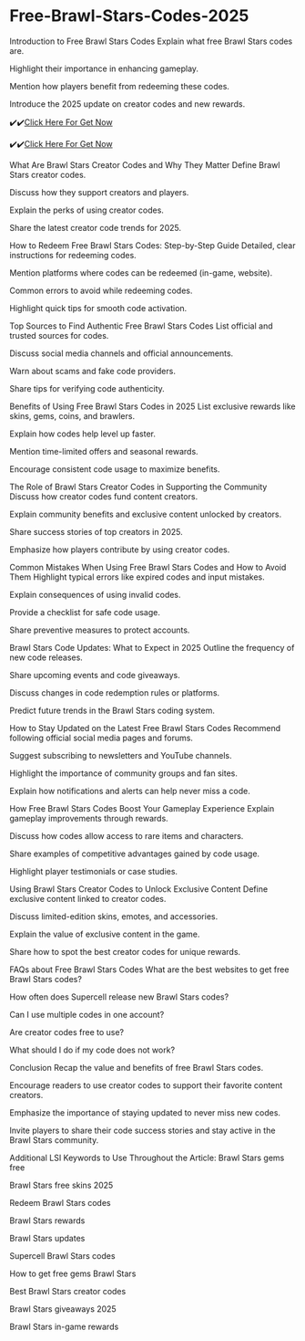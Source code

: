 # Free-Brawl-Stars-Codes-2025

Introduction to Free Brawl Stars Codes
Explain what free Brawl Stars codes are.

Highlight their importance in enhancing gameplay.

Mention how players benefit from redeeming these codes.

Introduce the 2025 update on creator codes and new rewards.

✔️✔️[Click Here For Get Now](https://telegra.ph/Your-link-is-ready-06-04-21)

✔️✔️[Click Here For Get Now](https://telegra.ph/Your-link-is-ready-06-04-21)



What Are Brawl Stars Creator Codes and Why They Matter
Define Brawl Stars creator codes.

Discuss how they support creators and players.

Explain the perks of using creator codes.

Share the latest creator code trends for 2025.

How to Redeem Free Brawl Stars Codes: Step-by-Step Guide
Detailed, clear instructions for redeeming codes.

Mention platforms where codes can be redeemed (in-game, website).

Common errors to avoid while redeeming codes.

Highlight quick tips for smooth code activation.

Top Sources to Find Authentic Free Brawl Stars Codes
List official and trusted sources for codes.

Discuss social media channels and official announcements.

Warn about scams and fake code providers.

Share tips for verifying code authenticity.

Benefits of Using Free Brawl Stars Codes in 2025
List exclusive rewards like skins, gems, coins, and brawlers.

Explain how codes help level up faster.

Mention time-limited offers and seasonal rewards.

Encourage consistent code usage to maximize benefits.

The Role of Brawl Stars Creator Codes in Supporting the Community
Discuss how creator codes fund content creators.

Explain community benefits and exclusive content unlocked by creators.

Share success stories of top creators in 2025.

Emphasize how players contribute by using creator codes.

Common Mistakes When Using Free Brawl Stars Codes and How to Avoid Them
Highlight typical errors like expired codes and input mistakes.

Explain consequences of using invalid codes.

Provide a checklist for safe code usage.

Share preventive measures to protect accounts.

Brawl Stars Code Updates: What to Expect in 2025
Outline the frequency of new code releases.

Share upcoming events and code giveaways.

Discuss changes in code redemption rules or platforms.

Predict future trends in the Brawl Stars coding system.

How to Stay Updated on the Latest Free Brawl Stars Codes
Recommend following official social media pages and forums.

Suggest subscribing to newsletters and YouTube channels.

Highlight the importance of community groups and fan sites.

Explain how notifications and alerts can help never miss a code.

How Free Brawl Stars Codes Boost Your Gameplay Experience
Explain gameplay improvements through rewards.

Discuss how codes allow access to rare items and characters.

Share examples of competitive advantages gained by code usage.

Highlight player testimonials or case studies.

Using Brawl Stars Creator Codes to Unlock Exclusive Content
Define exclusive content linked to creator codes.

Discuss limited-edition skins, emotes, and accessories.

Explain the value of exclusive content in the game.

Share how to spot the best creator codes for unique rewards.

FAQs about Free Brawl Stars Codes
What are the best websites to get free Brawl Stars codes?

How often does Supercell release new Brawl Stars codes?

Can I use multiple codes in one account?

Are creator codes free to use?

What should I do if my code does not work?

Conclusion
Recap the value and benefits of free Brawl Stars codes.

Encourage readers to use creator codes to support their favorite content creators.

Emphasize the importance of staying updated to never miss new codes.

Invite players to share their code success stories and stay active in the Brawl Stars community.

Additional LSI Keywords to Use Throughout the Article:
Brawl Stars gems free

Brawl Stars free skins 2025

Redeem Brawl Stars codes

Brawl Stars rewards

Brawl Stars updates

Supercell Brawl Stars codes

How to get free gems Brawl Stars

Best Brawl Stars creator codes

Brawl Stars giveaways 2025

Brawl Stars in-game rewards

